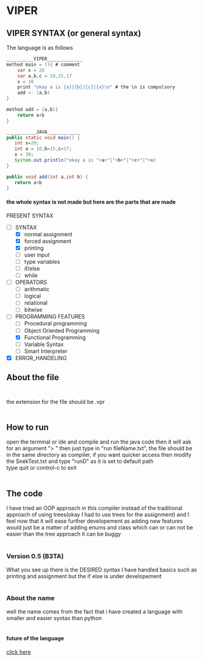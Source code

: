 # VIPER
## VIPER SYNTAX (or general syntax)<br>
 The language is as follows
```java 
__________VIPER_____________
method main = (){ # comment
	var x = 20
	var a,b,c = 10,15,17
	x = 30
	print "okay a is {a}|{b}|{c}|{x}\n" # the \n is compulsory
	add <- (a,b)
}

method add = (a,b){
	return a+b
}
 ```
 ```java
 ___________JAVA____________
 public static void main() {
 	int x=20;
	int a = 10,b=15,c=17;
	x = 30;
	System.out.println("okay a is "+a+"|"+b+"|"+c+"|"+x)
 }
 
 public void add(int a,int b) {
 	return a+b
 }
 ```
 #### the whole syntax is not made but here are the parts that are made<br>
 PRESENT SYNTAX <br>
 - [ ] SYNTAX<br>
   - [x] normal assignment
   - [x] forced assignment
   - [X] printing                      
   - [ ] user input                    
   - [ ] type variables                
   - [ ] if/else                       
   - [ ] while                         
- [ ] OPERATORS<br>
  - [ ] arithmatic                    
  - [ ] logical                       
  - [ ] relational                    
  - [ ] bitwise                       
- [ ] PROGRAMMING FEATURES<br>
  - [ ] Procedural programming        
  - [ ] Object Oriented Programming   
  - [x] Functional Programming   
  - [ ] Variable Syntax
  - [ ] Smart Interpreter
- [x] ERROR_HANDELING
 
## About the file<br><br>
the extension for the file should be .vpr<br><br>
## How to run<br>
open the terminal or ide and compile and run the java code then it will ask for an argument "> " then just type in "run fileName.txt", the file should be in the same directory as compiler, if you want quicker access then modify the SnekTest.txt and type "runD" as it is set to default path <br>type quit or control-c to exit<br><br>
## The code<br>
I have tried an OOP approach in this compiler instead of the traditional approach of using trees(okay I had to use trees for the assignment) and I feel now that it will ease further developement as adding new features would just be a matter of adding enums and class which can or can not be easier than the tree approach it can be buggy<br><br>
### Version 0.5 (B3TA)<br>
What you see up there is the DESIRED syntax I have handled basics such as printing and assignment but the if else is under developement 
<br><br>
### About the name<br>
well the name comes from the fact that i have created a language with smaller and easier syntax than python<br><br>
#### future of the language<br>
[click here](https://argon-sodium-vanadium.imfast.io/snekLang.html)

